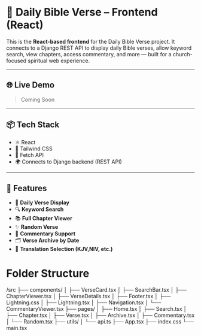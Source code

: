 # 📖 Daily Bible Verse – Frontend (React)

This is the **React-based frontend** for the Daily Bible Verse project. It connects to a Django REST API to display daily Bible verses, allow keyword search, view chapters, access commentary, and more — built for a church-focused spiritual web experience.

---

## 🌐 Live Demo

> Coming Soon 

---

## 📦 Tech Stack

- ⚛️ React
- 🎨 Tailwind CSS
- 🔗 Fetch API
- 🌍 Connects to Django backend (REST API)

---

## 🚀 Features

- 📅 **Daily Verse Display**
- 🔍 **Keyword Search**
- 📚 **Full Chapter Viewer**
- ✨ **Random Verse**
- 📝 **Commentary Support**
- 🗂️ **Verse Archive by Date**
- 🔄 **Translation Selection (KJV,NIV, etc.)**

# Folder Structure
/src
├── components/
│   ├── VerseCard.tsx
│   ├── SearchBar.tsx
│   ├── ChapterViewer.tsx
│   ├── VerseDetails.tsx
│   ├── Footer.tsx
│   ├── Lightning.css
│   ├── Lightning.tsx
│   ├── Navigation.tsx
│   └── CommentaryViewer.tsx
├── pages/
│   ├── Home.tsx
│   ├── Search.tsx
│   ├── Chapter.tsx
│   ├── Verse.tsx
│   ├── Archive.tsx
│   ├── Commentary.tsx
│   └── Random.tsx
├── utils/
│   └── api.ts
├── App.tsx
├── index.css
└── main.tsx

